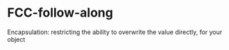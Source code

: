 # FCC-follow-along

Encapsulation:
restricting the ability to overwrite the value directly, for your object 